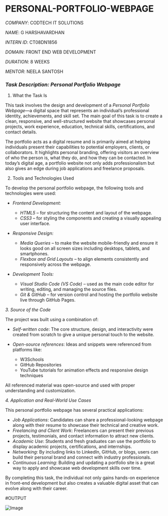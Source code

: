 # PERSONAL-PORTFOLIO-WEBPAGE

*COMPANY*: CODTECH IT SOLUTIONS

*NAME*: G HARSHAVARDHAN

*INTERN ID*: CT08DN1856

*DOMAIN*: FRONT END WEB DEVELOPMENT

*DURATION*: 8 WEEKS

*MENTOR*: NEELA SANTOSH

### *Task Description: Personal Portfolio Webpage*

1. What the Task Is

This task involves the design and development of a *Personal Portfolio Webpage*—a digital space that represents an individual’s professional identity, achievements, and skill set. The main goal of this task is to create a clean, responsive, and well-structured website that showcases personal projects, work experience, education, technical skills, certifications, and contact details.

The portfolio acts as a digital resume and is primarily aimed at helping individuals present their capabilities to potential employers, clients, or collaborators. It highlights personal branding, offering visitors an overview of who the person is, what they do, and how they can be contacted. In today’s digital age, a portfolio website not only adds professionalism but also gives an edge during job applications and freelance proposals.

2. Tools and Technologies Used

To develop the personal portfolio webpage, the following tools and technologies were used:

* *Frontend Development:*

  * *HTML5* – for structuring the content and layout of the webpage.
  * *CSS3* – for styling the components and creating a visually appealing user interface.

* *Responsive Design:*

  * *Media Queries* – to make the website mobile-friendly and ensure it looks good on all screen sizes including desktops, tablets, and smartphones.
  * *Flexbox and Grid Layouts* – to align elements consistently and responsively across the webpage.

* *Development Tools:*

  * *Visual Studio Code (VS Code)* – used as the main code editor for writing, editing, and managing the source files.
  * *Git & GitHub* – for version control and hosting the portfolio website live through GitHub Pages.

*3. Source of the Code*

The project was built using a combination of:

* *Self-written code*: The core structure, design, and interactivity were created from scratch to give a unique personal touch to the website.
* *Open-source references*: Ideas and snippets were referenced from platforms like:

  * W3Schools
  * GitHub Repositories
  * YouTube tutorials for animation effects and responsive design techniques

All referenced material was open-source and used with proper understanding and customization.

*4. Application and Real-World Use Cases*

This personal portfolio webpage has several practical applications:

* *Job Applications*: Candidates can share a professional-looking webpage along with their resume to showcase their technical and creative work.
* *Freelancing and Client Work*: Freelancers can present their previous projects, testimonials, and contact information to attract new clients.
* *Academic Use*: Students and fresh graduates can use the portfolio to display academic projects, certifications, and internships.
* *Networking*: By including links to LinkedIn, GitHub, or blogs, users can build their personal brand and connect with industry professionals.
* *Continuous Learning*: Building and updating a portfolio site is a great way to apply and showcase web development skills over time.

By completing this task, the individual not only gains hands-on experience in front-end development but also creates a valuable digital asset that can evolve along with their career.

#OUTPUT

![Image](https://github.com/user-attachments/assets/b1695d2d-c514-4407-a1b5-329e2b57be3e)

